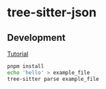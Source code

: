 # tree-sitter-json

## Development

[Tutorial](https://tree-sitter.github.io/tree-sitter/creating-parsers/1-getting-started.html)

```sh
pnpm install
echo 'hello' > example_file
tree-sitter parse example_file
```
